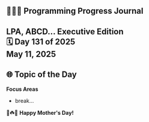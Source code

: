 ## 👩🏻‍💻 Programming Progress Journal  
LPA, ABCD...
**Executive Edition**  
🗓️ Day 131 of 2025  
May 11, 2025
---

## 🌐 Topic of the Day  
**Focus Areas** 

- break...

👑☘️🌸 **Happy Mother's Day!**